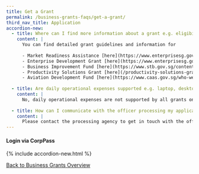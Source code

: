 ```yaml
---
title: Get a Grant
permalink: /business-grants-faqs/get-a-grant/
third_nav_title: Application
accordion-new:
  - title: Where can I find more information about a grant e.g. eligibility criteria, grant caps, application windows?
    content: |
      You can find detailed grant guidelines and information for
      
      - Market Readiness Assistance [here](https://www.enterprisesg.gov.sg/financial-assistance/grants/for-local-companies/market-readiness-assistance-grant){:target="_blank"}. 
      - Enterprise Development Grant [here](https://www.enterprisesg.gov.sg/financial-assistance/grants/for-local-companies/enterprise-development-grant/overview){:target="_blank"}.
      - Business Improvement Fund [here](https://www.stb.gov.sg/content/stb/en/assistance-and-licensing/grants-overview/business-improvement-fund-bif.html){:target="_blank"}.
      - Productivity Solutions Grant [here](/productivity-solutions-grant/){:target="_blank"}. 
      - Aviation Development Fund [here](https://www.caas.gov.sg/who-we-are/areas-of-responsibility/developing-the-industry/aviation-development-fund){:target="_blank"}.
      
  - title: Are daily operational expenses supported e.g. laptop, desktop, printer?  
    content: |
      No, daily operational expenses are not supported by all grants on BGP.
      
  - title: How can I communicate with the officer processing my application?
    content: |
      Please contact the processing agency to get in touch with the officer. You may retrieve agency contact details, such as email and phone number, by clicking on the application you want to enquire on.
---
```


#### Login via CorpPass

{% include accordion-new.html %}

[Back to Business Grants Overview](/business-grants/)
